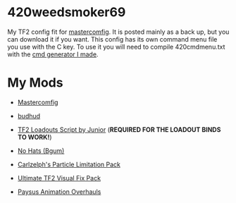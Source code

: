 # 420weedsmoker69
My TF2 config fit for [mastercomfig](https://mastercomfig.com/). It is posted mainly as a back up, but you can download it if you want. 
This config has its own command menu file you use with the C key. To use it you will need to compile 420cmdmenu.txt with the [cmd generator I made](https://github.com/WhyIsEvery4thYearAlwaysBad/CmdMenuGenerator).

# My Mods

* [Mastercomfig](mastercomfig.com)

* [budhud](github.com/rbjaxter/budhud)

* [TF2 Loadouts Script by Junior](github.com/juniorsgithub/tf2-loadouts-script) (**REQUIRED FOR THE LOADOUT BINDS TO WORK!**)

* [No Hats (Bgum)](github.com/Fedora31/no-hats-bgum)

* [Carlzelph's Particle Limitation Pack](teamfortress.tv/22586/particle-limitation-pack)

* [Ultimate TF2 Visual Fix Pack](github.com/agrastiOs/Ultimate-TF2-Visual-Fix-Pack/releases)

* [Paysus Animation Overhauls](steamcommunity.com/groups/PaysusSkins)
